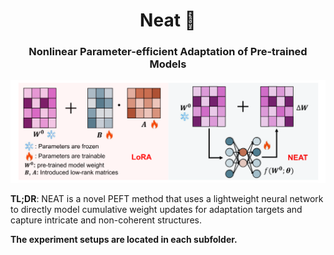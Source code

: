  <div align="center">
<h1>Neat 🧼</h1>
<h3>Nonlinear Parameter-efficient Adaptation of Pre-trained Models</h3>
</div>

![method](framework.png)

**TL;DR**: NEAT is a novel PEFT method that uses a lightweight neural network to directly model cumulative weight updates for adaptation targets and capture intricate and non-coherent structures.

**The experiment setups are located in each subfolder.**
